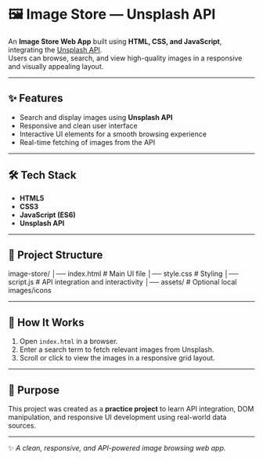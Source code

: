 # 🖼️ Image Store — Unsplash API  

An **Image Store Web App** built using **HTML, CSS, and JavaScript**, integrating the [Unsplash API](https://unsplash.com/developers).  
Users can browse, search, and view high-quality images in a responsive and visually appealing layout.  

---

## ✨ Features  
- Search and display images using **Unsplash API**  
- Responsive and clean user interface  
- Interactive UI elements for a smooth browsing experience  
- Real-time fetching of images from the API  

---

## 🛠️ Tech Stack  
- **HTML5**  
- **CSS3**  
- **JavaScript (ES6)**  
- **Unsplash API**  

---

## 📂 Project Structure  
image-store/
│── index.html # Main UI file
│── style.css # Styling
│── script.js # API integration and interactivity
│── assets/ # Optional local images/icons


---

## 🚀 How It Works  
1. Open `index.html` in a browser.  
2. Enter a search term to fetch relevant images from Unsplash.  
3. Scroll or click to view the images in a responsive grid layout.  

---

## 🎯 Purpose  
This project was created as a **practice project** to learn API integration, DOM manipulation, and responsive UI development using real-world data sources.  

---
✨ *A clean, responsive, and API-powered image browsing web app.*  
